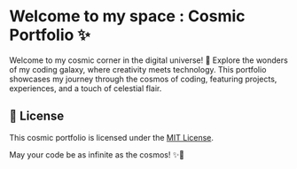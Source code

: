 # Welcome to my space : Cosmic Portfolio ✨

Welcome to my cosmic corner in the digital universe! 🚀 Explore the wonders of my coding galaxy, where creativity meets technology. This portfolio showcases my journey through the cosmos of coding, featuring projects, experiences, and a touch of celestial flair.


## 🚀 License

This cosmic portfolio is licensed under the [MIT License](LICENSE).

May your code be as infinite as the cosmos! ✨🌌
